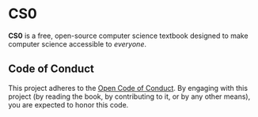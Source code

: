 # CS0

**CS0** is a free, open-source computer science textbook designed to make computer science accessible to *everyone*.

## Code of Conduct

This project adheres to the [Open Code of Conduct](https://github.com/project-cs0/project-cs0.github.io/wiki/Code-of-Conduct). By engaging with this project (by reading the book, by contributing to it, or by any other means), you are expected to honor this code.
